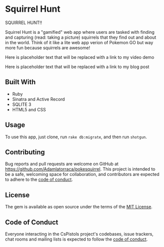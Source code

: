 # Squirrel Hunt

SQUIRREL HUNT!!

Squirrel Hunt is a "gamified" web app where users are tasked with finding and capturing (read: taking a picture) squirrels that they find out and about in the world. Think of it like a lite web app verion of Pokemon GO but way more fun because squirrels are awesome!

Here is placeholder text that will be replaced with a link to my video demo

Here is placeholder text that will be replaced with a link to my blog post

## Built With

<ul>
    <li>Ruby
    <li>Sinatra and Active Record
    <li>SQLITE 3
    <li>HTML5 and CSS
</ul>

## Usage

To use this app, just clone, run `rake db:migrate`, and then run `shotgun`.

## Contributing

Bug reports and pull requests are welcome on GitHub at https://github.com/Adamlatorraca/pokesquirrel. This project is intended to be a safe, welcoming space for collaboration, and contributors are expected to adhere to the [code of conduct](https://github.com/Adamlatorraca/cs_pistols/blob/master/CODE_OF_CONDUCT.md).


## License

The gem is available as open source under the terms of the [MIT License](https://opensource.org/licenses/MIT).

## Code of Conduct

Everyone interacting in the CsPistols project's codebases, issue trackers, chat rooms and mailing lists is expected to follow the [code of conduct](https://github.com/Adamlatorraca/cs_pistols/blob/master/CODE_OF_CONDUCT.md).